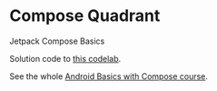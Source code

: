# Compose Quadrant

Jetpack Compose Basics

Solution code to [this codelab](https://developer.android.com/codelabs/basic-android-kotlin-compose-composables-practice-problems#3).

See the whole [Android Basics with Compose course](https://developer.android.com/courses/android-basics-compose/course).
